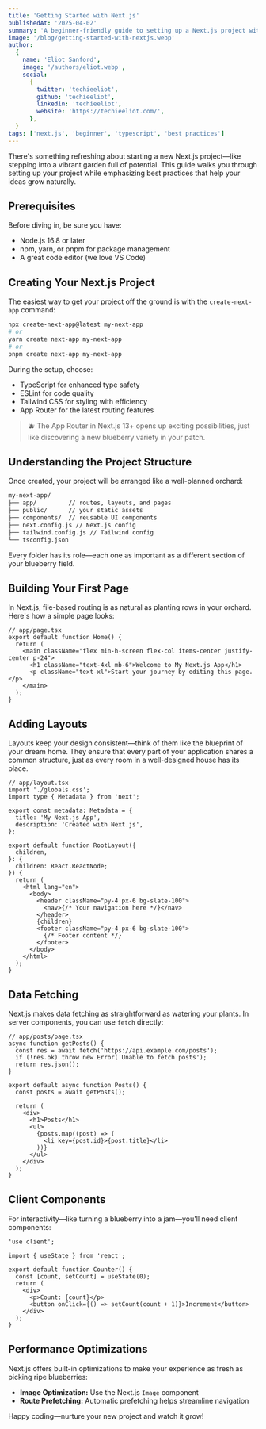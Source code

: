 ```yaml
---
title: 'Getting Started with Next.js'
publishedAt: '2025-04-02'
summary: 'A beginner-friendly guide to setting up a Next.js project with TypeScript, App Router, and modern best practices.'
image: '/blog/getting-started-with-nextjs.webp'
author:
  {
    name: 'Eliot Sanford',
    image: '/authors/eliot.webp',
    social:
      {
        twitter: 'techieeliot',
        github: 'techieeliot',
        linkedin: 'techieeliot',
        website: 'https://techieeliot.com/',
      },
  }
tags: ['next.js', 'beginner', 'typescript', 'best practices']
---
```


There's something refreshing about starting a new Next.js project—like stepping into a vibrant garden full of potential.
This guide walks you through setting up your project while emphasizing best practices that help your ideas grow naturally.

## Prerequisites

Before diving in, be sure you have:

- Node.js 16.8 or later
- npm, yarn, or pnpm for package management
- A great code editor (we love VS Code)

## Creating Your Next.js Project

The easiest way to get your project off the ground is with the `create-next-app` command:

```bash
npx create-next-app@latest my-next-app
# or
yarn create next-app my-next-app
# or
pnpm create next-app my-next-app
```

During the setup, choose:

- TypeScript for enhanced type safety
- ESLint for code quality
- Tailwind CSS for styling with efficiency
- App Router for the latest routing features

> 🫐 The App Router in Next.js 13+ opens up exciting possibilities, just like discovering a new blueberry variety in your patch.

## Understanding the Project Structure

Once created, your project will be arranged like a well-planned orchard:

```txt
my-next-app/
├── app/         // routes, layouts, and pages
├── public/      // your static assets
├── components/  // reusable UI components
├── next.config.js // Next.js config
├── tailwind.config.js // Tailwind config
└── tsconfig.json
```

Every folder has its role—each one as important as a different section of your blueberry field.

## Building Your First Page

In Next.js, file-based routing is as natural as planting rows in your orchard. Here's how a simple page looks:

```tsx
// app/page.tsx
export default function Home() {
  return (
    <main className="flex min-h-screen flex-col items-center justify-center p-24">
      <h1 className="text-4xl mb-6">Welcome to My Next.js App</h1>
      <p className="text-xl">Start your journey by editing this page.</p>
    </main>
  );
}
```

## Adding Layouts

Layouts keep your design consistent—think of them like the blueprint of your dream home. They ensure that every part of your application shares a common structure, just as every room in a well-designed house has its place.

```tsx
// app/layout.tsx
import './globals.css';
import type { Metadata } from 'next';

export const metadata: Metadata = {
  title: 'My Next.js App',
  description: 'Created with Next.js',
};

export default function RootLayout({
  children,
}: {
  children: React.ReactNode;
}) {
  return (
    <html lang="en">
      <body>
        <header className="py-4 px-6 bg-slate-100">
          <nav>{/* Your navigation here */}</nav>
        </header>
        {children}
        <footer className="py-4 px-6 bg-slate-100">
          {/* Footer content */}
        </footer>
      </body>
    </html>
  );
}
```

## Data Fetching

Next.js makes data fetching as straightforward as watering your plants. In server components, you can use `fetch` directly:

```tsx
// app/posts/page.tsx
async function getPosts() {
  const res = await fetch('https://api.example.com/posts');
  if (!res.ok) throw new Error('Unable to fetch posts');
  return res.json();
}

export default async function Posts() {
  const posts = await getPosts();

  return (
    <div>
      <h1>Posts</h1>
      <ul>
        {posts.map((post) => (
          <li key={post.id}>{post.title}</li>
        ))}
      </ul>
    </div>
  );
}
```

## Client Components

For interactivity—like turning a blueberry into a jam—you'll need client components:

```tsx
'use client';

import { useState } from 'react';

export default function Counter() {
  const [count, setCount] = useState(0);
  return (
    <div>
      <p>Count: {count}</p>
      <button onClick={() => setCount(count + 1)}>Increment</button>
    </div>
  );
}
```

## Performance Optimizations

Next.js offers built-in optimizations to make your experience as fresh as picking ripe blueberries:

- **Image Optimization:** Use the Next.js `Image` component
- **Route Prefetching:** Automatic prefetching helps streamline navigation

Happy coding—nurture your new project and watch it grow!
